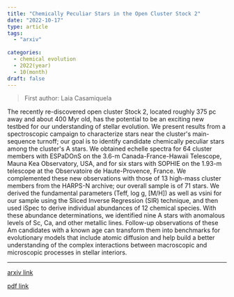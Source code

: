 ```yaml
---
title: "Chemically Peculiar Stars in the Open Cluster Stock 2"
date: "2022-10-17"
type: article
tags:
  - "arxiv"
  
categories:
  - chemical evolution
  - 2022(year)
  - 10(month)
draft: false
---
```

> First author: Laia Casamiquela

 The recently re-discovered open cluster Stock 2, located roughly 375 pc away
and about 400 Myr old, has the potential to be an exciting new testbed for our
understanding of stellar evolution. We present results from a spectroscopic
campaign to characterize stars near the cluster's main-sequence turnoff; our
goal is to identify candidate chemically peculiar stars among the cluster's A
stars. We obtained echelle spectra for 64 cluster members with ESPaDOnS on the
3.6-m Canada-France-Hawaii Telescope, Mauna Kea Observatory, USA, and for six
stars with SOPHIE on the 1.93-m telescope at the Observatoire de
Haute-Provence, France. We complemented these new observations with those of 13
high-mass cluster members from the HARPS-N archive; our overall sample is of 71
stars. We derived the fundamental parameters (Teff, log g, [M/H]) as well as
vsini for our sample using the Sliced Inverse Regression (SIR) technique, and
then used iSpec to derive individual abundances of 12 chemical species. With
these abundance determinations, we identified nine A stars with anomalous
levels of Sc, Ca, and other metallic lines. Follow-up observations of these Am
candidates with a known age can transform them into benchmarks for evolutionary
models that include atomic diffusion and help build a better understanding of
the complex interactions between macroscopic and microscopic processes in
stellar interiors.

---
[arxiv link](http://arxiv.org/abs/2210.09301v1)

[pdf link](http://arxiv.org/pdf/2210.09301v1)